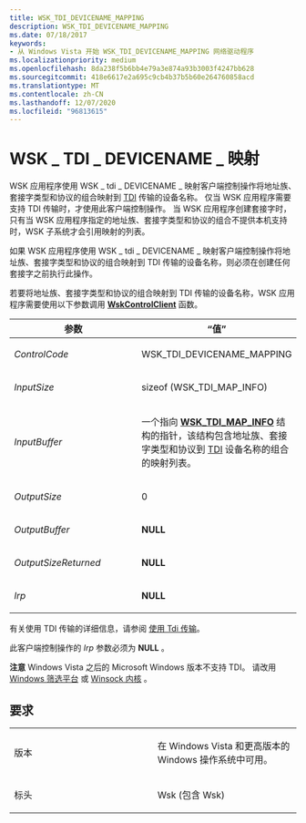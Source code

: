 ```yaml
---
title: WSK_TDI_DEVICENAME_MAPPING
description: WSK_TDI_DEVICENAME_MAPPING
ms.date: 07/18/2017
keywords:
- 从 Windows Vista 开始 WSK_TDI_DEVICENAME_MAPPING 网络驱动程序
ms.localizationpriority: medium
ms.openlocfilehash: 8da238f5b6bb4e79a3e874a93b3003f4247bb628
ms.sourcegitcommit: 418e6617e2a695c9cb4b37b5b60e264760858acd
ms.translationtype: MT
ms.contentlocale: zh-CN
ms.lasthandoff: 12/07/2020
ms.locfileid: "96813615"
---
```

# <a name="wsk_tdi_devicename_mapping"></a>WSK \_ TDI \_ DEVICENAME \_ 映射


WSK 应用程序使用 WSK \_ tdi \_ DEVICENAME \_ 映射客户端控制操作将地址族、套接字类型和协议的组合映射到 [TDI](/previous-versions/windows/hardware/network/ff565094(v=vs.85)) 传输的设备名称。 仅当 WSK 应用程序需要支持 TDI 传输时，才使用此客户端控制操作。 当 WSK 应用程序创建套接字时，只有当 WSK 应用程序指定的地址族、套接字类型和协议的组合不提供本机支持时，WSK 子系统才会引用映射的列表。

如果 WSK 应用程序使用 WSK \_ tdi \_ DEVICENAME \_ 映射客户端控制操作将地址族、套接字类型和协议的组合映射到 TDI 传输的设备名称，则必须在创建任何套接字之前执行此操作。

若要将地址族、套接字类型和协议的组合映射到 TDI 传输的设备名称，WSK 应用程序需要使用以下参数调用 [**WskControlClient**](/windows-hardware/drivers/ddi/wsk/nc-wsk-pfn_wsk_control_client) 函数。

<table>
<colgroup>
<col width="50%" />
<col width="50%" />
</colgroup>
<thead>
<tr class="header">
<th>参数</th>
<th>“值”</th>
</tr>
</thead>
<tbody>
<tr class="odd">
<td><p><em>ControlCode</em></p></td>
<td><p>WSK_TDI_DEVICENAME_MAPPING</p></td>
</tr>
<tr class="even">
<td><p><em>InputSize</em></p></td>
<td><p>sizeof (WSK_TDI_MAP_INFO) </p></td>
</tr>
<tr class="odd">
<td><p><em>InputBuffer</em></p></td>
<td><p>一个指向 <a href="/windows-hardware/drivers/ddi/wsk/ns-wsk-_wsk_tdi_map_info" data-raw-source="[&lt;strong&gt;WSK_TDI_MAP_INFO&lt;/strong&gt;](/windows-hardware/drivers/ddi/wsk/ns-wsk-_wsk_tdi_map_info)"><strong>WSK_TDI_MAP_INFO</strong></a> 结构的指针，该结构包含地址族、套接字类型和协议到 <a href="/previous-versions/windows/hardware/network/ff565091(v=vs.85)" data-raw-source="[TDI](/previous-versions/windows/hardware/network/ff565091(v=vs.85))">TDI</a> 设备名称的组合的映射列表。</p></td>
</tr>
<tr class="even">
<td><p><em>OutputSize</em></p></td>
<td><p>0</p></td>
</tr>
<tr class="odd">
<td><p><em>OutputBuffer</em></p></td>
<td><p><strong>NULL</strong></p></td>
</tr>
<tr class="even">
<td><p><em>OutputSizeReturned</em></p></td>
<td><p><strong>NULL</strong></p></td>
</tr>
<tr class="odd">
<td><p><em>Irp</em></p></td>
<td><p><strong>NULL</strong></p></td>
</tr>
</tbody>
</table>

有关使用 TDI 传输的详细信息，请参阅 [使用 Tdi 传输](./using-tdi-transports.md)。

此客户端控制操作的 *Irp* 参数必须为 **NULL** 。

**注意**  Windows Vista 之后的 Microsoft Windows 版本不支持 TDI。 请改用 [Windows 筛选平台](./windows-filtering-platform-callout-drivers2.md) 或 [Winsock 内核](/windows-hardware/drivers/ddi/_netvista/) 。

 

<a name="requirements"></a>要求
------------

<table>
<colgroup>
<col width="50%" />
<col width="50%" />
</colgroup>
<tbody>
<tr class="odd">
<td><p>版本</p></td>
<td><p>在 Windows Vista 和更高版本的 Windows 操作系统中可用。</p></td>
</tr>
<tr class="even">
<td><p>标头</p></td>
<td>Wsk (包含 Wsk) </td>
</tr>
</tbody>
</table>

